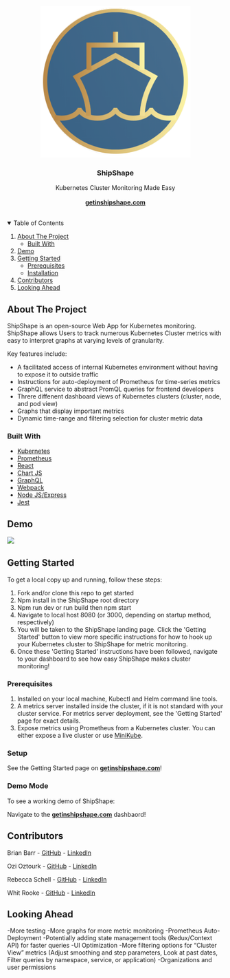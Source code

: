<!-- PROJECT LOGO -->
<br />
<p align="center">
  <a href="https://github.com/oslabs-beta/ShipShape">
    <img src="./client/assets/ShipShapeLogo.png" alt="Logo" length="350px" width="350px">
  </a>

  <h3 align="center">ShipShape</h3>

  <p align="center">
    Kubernetes Cluster Monitoring Made Easy
    <br /><br />
    <a href="https://www.getinshipshape.io/"><strong>getinshipshape.com</strong></a>
    <br />
    <br />
   
  </p>
</p>

<!-- TABLE OF CONTENTS -->
<details open="open">
  <summary>Table of Contents</summary>
  <ol>
    <li>
      <a href="#about-the-project">About The Project</a>
      <ul>
        <li><a href="#built-with">Built With</a></li>
      </ul>
    </li>
    <li>
      <a href="#demo">Demo</a>
    </li>
    <li>
      <a href="#getting-started">Getting Started</a>
      <ul>
        <li><a href="#prerequisites">Prerequisites</a></li>
        <li><a href="#installation">Installation</a></li>
      </ul>
    </li>
    <li><a href="#contributors">Contributors</a></li>
    <li><a href="#looking-ahead">Looking Ahead</a></li>
  </ol>
</details>

<!-- ABOUT THE PROJECT -->

## About The Project

ShipShape is an open-source Web App for Kubernetes monitoring. ShipShape allows Users to track numerous Kubernetes Cluster metrics with easy to interpret graphs at varying levels of granularity.

Key features include:

<!-- * User authentication and authorization -->

- A facilitated access of internal Kubernetes environment without having to expose it to outside traffic
- Instructions for auto-deployment of Prometheus for time-series metrics
- GraphQL service to abstract PromQL queries for frontend developers
- Threre diffenent dashboard views of Kubernetes clusters (cluster, node, and pod view)
- Graphs that display important metrics
- Dynamic time-range and filtering selection for cluster metric data

### Built With

- [Kubernetes](https://kubernetes.io/)
- [Prometheus](https://prometheus.io/)
- [React](https://reactjs.org/)
- [Chart JS](https://www.chartjs.org/)
- [GraphQL](https://graphql.org)
- [Webpack](https://webpack.js.org/)
- [Node JS/Express](https://nodejs.dev)
- [Jest](https://jestjs.io/)


## Demo


![](./client/assets/ShipShapeReadmeDemo.gif)
## Getting Started

To get a local copy up and running, follow these steps:

1. Fork and/or clone this repo to get started
2. Npm install in the ShipShape root directory
3. Npm run dev or run build then npm start
4. Navigate to local host 8080 (or 3000, depending on startup method, respectively)
5. You will be taken to the ShipShape landing page. Click the 'Getting Started' button to view more specific instructions for how to hook up your Kubernetes cluster to ShipShape for metric monitoring.
6. Once these 'Getting Started' instructions have been followed, navigate to your dashboard to see how easy ShipShape makes cluster monitoring!

### Prerequisites

1.  Installed on your local machine, Kubectl and Helm command line tools.
2.  A metrics server installed inside the cluster, if it is not standard with your cluster service. For metrics server deployment, see the 'Getting Started' page for exact details.
3.  Expose metrics using Prometheus from a Kubernetes cluster. You can either expose a live cluster or use [MiniKube](https://minikube.sigs.k8s.io/docs/start/).

### Setup

See the Getting Started page on <a href="https://www.getinshipshape.io/"><strong>getinshipshape.com</strong></a>!

### Demo Mode

To see a working demo of ShipShape:

Navigate to the <a href="https://www.getinshipshape.io/"><strong>getinshipshape.com</strong></a> dashbaord!

<!-- CONTRIBUTORS -->

## Contributors

Brian Barr - [GitHub](https://github.com/BarrBrian/) - [LinkedIn](https://www.linkedin.com/in/barrbrian/)

Ozi Oztourk - [GitHub](https://github.com/ozi-oztrk/) - [LinkedIn](https://www.linkedin.com/in/ozi-oztourk/)

Rebecca Schell - [GitHub](https://github.com/rschelly/) - [LinkedIn](https://www.linkedin.com/in/rschelly/)

Whit Rooke - [GitHub](https://github.com/Whitrooke) - [LinkedIn](https://www.linkedin.com/in/whit-rooke)

## Looking Ahead

-More testing
-More graphs for more metric monitoring 
-Prometheus Auto-Deployment
-Potentially adding state management tools (Redux/Context API) for faster queries
-UI Optimization 
-More filtering options for “Cluster View” metrics (Adjust smoothing and step parameters, Look at past dates, Filter queries by namespace, service, or application)
-Organizations and user permissions

